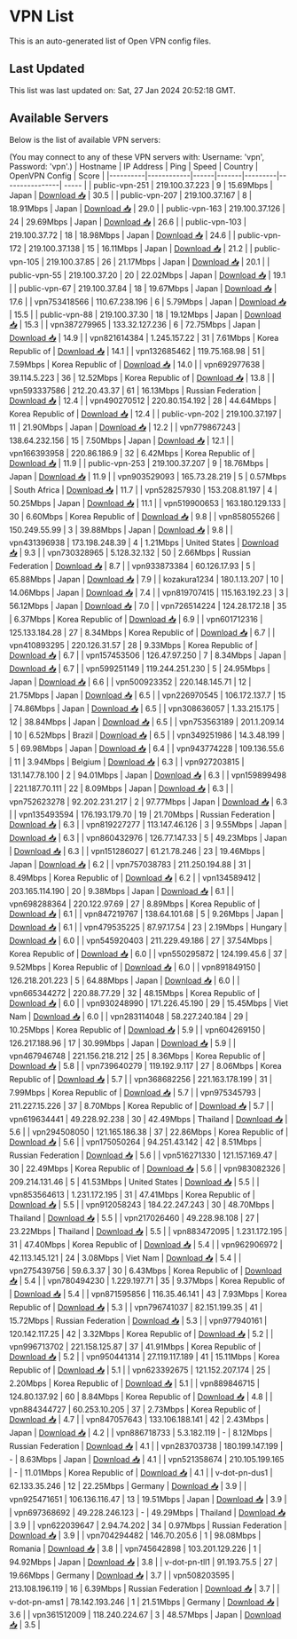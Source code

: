 # VPN List

This is an auto-generated list of Open VPN config files.

## Last Updated

This list was last updated on: Sat, 27 Jan 2024 20:52:18 GMT.

## Available Servers

Below is the list of available VPN servers:

(You may connect to any of these VPN servers with: Username: 'vpn', Password: 'vpn'.)
| Hostname | IP Address | Ping | Speed | Country | OpenVPN Config | Score |
|----------|------------|------|-------|---------|----------------| ----- |
| public-vpn-251 | 219.100.37.223 | 9 | 15.69Mbps | Japan | [Download 📥](./configs/server_0_JP.ovpn) | 30.5 |
| public-vpn-207 | 219.100.37.167 | 8 | 18.91Mbps | Japan | [Download 📥](./configs/server_1_JP.ovpn) | 29.0 |
| public-vpn-163 | 219.100.37.126 | 24 | 29.69Mbps | Japan | [Download 📥](./configs/server_2_JP.ovpn) | 26.6 |
| public-vpn-103 | 219.100.37.72 | 18 | 18.98Mbps | Japan | [Download 📥](./configs/server_3_JP.ovpn) | 24.6 |
| public-vpn-172 | 219.100.37.138 | 15 | 16.11Mbps | Japan | [Download 📥](./configs/server_4_JP.ovpn) | 21.2 |
| public-vpn-105 | 219.100.37.85 | 26 | 21.17Mbps | Japan | [Download 📥](./configs/server_5_JP.ovpn) | 20.1 |
| public-vpn-55 | 219.100.37.20 | 20 | 22.02Mbps | Japan | [Download 📥](./configs/server_6_JP.ovpn) | 19.1 |
| public-vpn-67 | 219.100.37.84 | 18 | 19.67Mbps | Japan | [Download 📥](./configs/server_7_JP.ovpn) | 17.6 |
| vpn753418566 | 110.67.238.196 | 6 | 5.79Mbps | Japan | [Download 📥](./configs/server_8_JP.ovpn) | 15.5 |
| public-vpn-88 | 219.100.37.30 | 18 | 19.12Mbps | Japan | [Download 📥](./configs/server_9_JP.ovpn) | 15.3 |
| vpn387279965 | 133.32.127.236 | 6 | 72.75Mbps | Japan | [Download 📥](./configs/server_10_JP.ovpn) | 14.9 |
| vpn821614384 | 1.245.157.22 | 31 | 7.61Mbps | Korea Republic of | [Download 📥](./configs/server_11_KR.ovpn) | 14.1 |
| vpn132685462 | 119.75.168.98 | 51 | 7.59Mbps | Korea Republic of | [Download 📥](./configs/server_12_KR.ovpn) | 14.0 |
| vpn692977638 | 39.114.5.223 | 36 | 12.52Mbps | Korea Republic of | [Download 📥](./configs/server_13_KR.ovpn) | 13.8 |
| vpn593337586 | 212.20.43.37 | 61 | 16.13Mbps | Russian Federation | [Download 📥](./configs/server_14_RU.ovpn) | 12.4 |
| vpn490270512 | 220.80.154.192 | 28 | 44.64Mbps | Korea Republic of | [Download 📥](./configs/server_15_KR.ovpn) | 12.4 |
| public-vpn-202 | 219.100.37.197 | 11 | 21.90Mbps | Japan | [Download 📥](./configs/server_16_JP.ovpn) | 12.2 |
| vpn779867243 | 138.64.232.156 | 15 | 7.50Mbps | Japan | [Download 📥](./configs/server_17_JP.ovpn) | 12.1 |
| vpn166393958 | 220.86.186.9 | 32 | 6.42Mbps | Korea Republic of | [Download 📥](./configs/server_18_KR.ovpn) | 11.9 |
| public-vpn-253 | 219.100.37.207 | 9 | 18.76Mbps | Japan | [Download 📥](./configs/server_19_JP.ovpn) | 11.9 |
| vpn903529093 | 165.73.28.219 | 5 | 0.57Mbps | South Africa | [Download 📥](./configs/server_20_ZA.ovpn) | 11.7 |
| vpn528257930 | 153.208.81.197 | 4 | 50.25Mbps | Japan | [Download 📥](./configs/server_21_JP.ovpn) | 11.1 |
| vpn519900653 | 163.180.129.133 | 30 | 6.60Mbps | Korea Republic of | [Download 📥](./configs/server_22_KR.ovpn) | 9.8 |
| vpn858055266 | 150.249.55.99 | 3 | 39.88Mbps | Japan | [Download 📥](./configs/server_23_JP.ovpn) | 9.8 |
| vpn431396938 | 173.198.248.39 | 4 | 1.21Mbps | United States | [Download 📥](./configs/server_24_US.ovpn) | 9.3 |
| vpn730328965 | 5.128.32.132 | 50 | 2.66Mbps | Russian Federation | [Download 📥](./configs/server_25_RU.ovpn) | 8.7 |
| vpn933873384 | 60.126.17.93 | 5 | 65.88Mbps | Japan | [Download 📥](./configs/server_26_JP.ovpn) | 7.9 |
| kozakura1234 | 180.1.13.207 | 10 | 14.06Mbps | Japan | [Download 📥](./configs/server_27_JP.ovpn) | 7.4 |
| vpn819707415 | 115.163.192.23 | 3 | 56.12Mbps | Japan | [Download 📥](./configs/server_28_JP.ovpn) | 7.0 |
| vpn726514224 | 124.28.172.18 | 35 | 6.37Mbps | Korea Republic of | [Download 📥](./configs/server_29_KR.ovpn) | 6.9 |
| vpn601712316 | 125.133.184.28 | 27 | 8.34Mbps | Korea Republic of | [Download 📥](./configs/server_30_KR.ovpn) | 6.7 |
| vpn410893295 | 220.126.31.57 | 28 | 9.33Mbps | Korea Republic of | [Download 📥](./configs/server_31_KR.ovpn) | 6.7 |
| vpn157453506 | 126.47.97.250 | 7 | 8.34Mbps | Japan | [Download 📥](./configs/server_32_JP.ovpn) | 6.7 |
| vpn599251149 | 119.244.251.230 | 5 | 24.95Mbps | Japan | [Download 📥](./configs/server_33_JP.ovpn) | 6.6 |
| vpn500923352 | 220.148.145.71 | 12 | 21.75Mbps | Japan | [Download 📥](./configs/server_34_JP.ovpn) | 6.5 |
| vpn226970545 | 106.172.137.7 | 15 | 74.86Mbps | Japan | [Download 📥](./configs/server_35_JP.ovpn) | 6.5 |
| vpn308636057 | 1.33.215.175 | 12 | 38.84Mbps | Japan | [Download 📥](./configs/server_36_JP.ovpn) | 6.5 |
| vpn753563189 | 201.1.209.14 | 10 | 6.52Mbps | Brazil | [Download 📥](./configs/server_37_BR.ovpn) | 6.5 |
| vpn349251986 | 14.3.48.199 | 5 | 69.98Mbps | Japan | [Download 📥](./configs/server_38_JP.ovpn) | 6.4 |
| vpn943774228 | 109.136.55.6 | 11 | 3.94Mbps | Belgium | [Download 📥](./configs/server_39_BE.ovpn) | 6.3 |
| vpn927203815 | 131.147.78.100 | 2 | 94.01Mbps | Japan | [Download 📥](./configs/server_40_JP.ovpn) | 6.3 |
| vpn159899498 | 221.187.70.111 | 22 | 8.09Mbps | Japan | [Download 📥](./configs/server_41_JP.ovpn) | 6.3 |
| vpn752623278 | 92.202.231.217 | 2 | 97.77Mbps | Japan | [Download 📥](./configs/server_42_JP.ovpn) | 6.3 |
| vpn135493594 | 176.193.179.70 | 19 | 21.70Mbps | Russian Federation | [Download 📥](./configs/server_43_RU.ovpn) | 6.3 |
| vpn819227277 | 113.147.46.126 | 3 | 9.55Mbps | Japan | [Download 📥](./configs/server_44_JP.ovpn) | 6.3 |
| vpn860432976 | 126.77.147.33 | 5 | 49.23Mbps | Japan | [Download 📥](./configs/server_45_JP.ovpn) | 6.3 |
| vpn151286027 | 61.21.78.246 | 23 | 19.46Mbps | Japan | [Download 📥](./configs/server_46_JP.ovpn) | 6.2 |
| vpn757038783 | 211.250.194.88 | 31 | 8.49Mbps | Korea Republic of | [Download 📥](./configs/server_47_KR.ovpn) | 6.2 |
| vpn134589412 | 203.165.114.190 | 20 | 9.38Mbps | Japan | [Download 📥](./configs/server_48_JP.ovpn) | 6.1 |
| vpn698288364 | 220.122.97.69 | 27 | 8.89Mbps | Korea Republic of | [Download 📥](./configs/server_49_KR.ovpn) | 6.1 |
| vpn847219767 | 138.64.101.68 | 5 | 9.26Mbps | Japan | [Download 📥](./configs/server_50_JP.ovpn) | 6.1 |
| vpn479535225 | 87.97.17.54 | 23 | 2.19Mbps | Hungary | [Download 📥](./configs/server_51_HU.ovpn) | 6.0 |
| vpn545920403 | 211.229.49.186 | 27 | 37.54Mbps | Korea Republic of | [Download 📥](./configs/server_52_KR.ovpn) | 6.0 |
| vpn550295872 | 124.199.45.6 | 37 | 9.52Mbps | Korea Republic of | [Download 📥](./configs/server_53_KR.ovpn) | 6.0 |
| vpn891849150 | 126.218.201.223 | 5 | 64.88Mbps | Japan | [Download 📥](./configs/server_54_JP.ovpn) | 6.0 |
| vpn665344272 | 220.88.77.29 | 32 | 48.15Mbps | Korea Republic of | [Download 📥](./configs/server_55_KR.ovpn) | 6.0 |
| vpn930248990 | 171.226.45.190 | 29 | 15.45Mbps | Viet Nam | [Download 📥](./configs/server_56_VN.ovpn) | 6.0 |
| vpn283114048 | 58.227.240.184 | 29 | 10.25Mbps | Korea Republic of | [Download 📥](./configs/server_57_KR.ovpn) | 5.9 |
| vpn604269150 | 126.217.188.96 | 17 | 30.99Mbps | Japan | [Download 📥](./configs/server_58_JP.ovpn) | 5.9 |
| vpn467946748 | 221.156.218.212 | 25 | 8.36Mbps | Korea Republic of | [Download 📥](./configs/server_59_KR.ovpn) | 5.8 |
| vpn739640279 | 119.192.9.117 | 27 | 8.06Mbps | Korea Republic of | [Download 📥](./configs/server_60_KR.ovpn) | 5.7 |
| vpn368682256 | 221.163.178.199 | 31 | 7.99Mbps | Korea Republic of | [Download 📥](./configs/server_61_KR.ovpn) | 5.7 |
| vpn975345793 | 211.227.15.226 | 37 | 8.70Mbps | Korea Republic of | [Download 📥](./configs/server_62_KR.ovpn) | 5.7 |
| vpn619634441 | 49.228.92.238 | 30 | 42.49Mbps | Thailand | [Download 📥](./configs/server_63_TH.ovpn) | 5.6 |
| vpn294508050 | 121.165.186.38 | 37 | 22.86Mbps | Korea Republic of | [Download 📥](./configs/server_64_KR.ovpn) | 5.6 |
| vpn175050264 | 94.251.43.142 | 42 | 8.51Mbps | Russian Federation | [Download 📥](./configs/server_65_RU.ovpn) | 5.6 |
| vpn516271330 | 121.157.169.47 | 30 | 22.49Mbps | Korea Republic of | [Download 📥](./configs/server_66_KR.ovpn) | 5.6 |
| vpn983082326 | 209.214.131.46 | 5 | 41.53Mbps | United States | [Download 📥](./configs/server_67_US.ovpn) | 5.5 |
| vpn853564613 | 1.231.172.195 | 31 | 47.41Mbps | Korea Republic of | [Download 📥](./configs/server_68_KR.ovpn) | 5.5 |
| vpn912058243 | 184.22.247.243 | 30 | 48.70Mbps | Thailand | [Download 📥](./configs/server_69_TH.ovpn) | 5.5 |
| vpn217026460 | 49.228.98.108 | 27 | 23.22Mbps | Thailand | [Download 📥](./configs/server_70_TH.ovpn) | 5.5 |
| vpn883472095 | 1.231.172.195 | 31 | 47.40Mbps | Korea Republic of | [Download 📥](./configs/server_71_KR.ovpn) | 5.4 |
| vpn962906972 | 42.113.145.121 | 24 | 3.08Mbps | Viet Nam | [Download 📥](./configs/server_72_VN.ovpn) | 5.4 |
| vpn275439756 | 59.6.3.37 | 30 | 6.43Mbps | Korea Republic of | [Download 📥](./configs/server_73_KR.ovpn) | 5.4 |
| vpn780494230 | 1.229.197.71 | 35 | 9.37Mbps | Korea Republic of | [Download 📥](./configs/server_74_KR.ovpn) | 5.4 |
| vpn871595856 | 116.35.46.141 | 43 | 7.93Mbps | Korea Republic of | [Download 📥](./configs/server_75_KR.ovpn) | 5.3 |
| vpn796741037 | 82.151.199.35 | 41 | 15.72Mbps | Russian Federation | [Download 📥](./configs/server_76_RU.ovpn) | 5.3 |
| vpn977940161 | 120.142.117.25 | 42 | 3.32Mbps | Korea Republic of | [Download 📥](./configs/server_77_KR.ovpn) | 5.2 |
| vpn996713702 | 221.158.125.87 | 37 | 41.91Mbps | Korea Republic of | [Download 📥](./configs/server_78_KR.ovpn) | 5.2 |
| vpn950441314 | 27.119.117.189 | 41 | 15.11Mbps | Korea Republic of | [Download 📥](./configs/server_79_KR.ovpn) | 5.1 |
| vpn623392675 | 121.152.207.174 | 25 | 2.20Mbps | Korea Republic of | [Download 📥](./configs/server_80_KR.ovpn) | 5.1 |
| vpn889846715 | 124.80.137.92 | 60 | 8.84Mbps | Korea Republic of | [Download 📥](./configs/server_81_KR.ovpn) | 4.8 |
| vpn884344727 | 60.253.10.205 | 37 | 2.73Mbps | Korea Republic of | [Download 📥](./configs/server_82_KR.ovpn) | 4.7 |
| vpn847057643 | 133.106.188.141 | 42 | 2.43Mbps | Japan | [Download 📥](./configs/server_83_JP.ovpn) | 4.2 |
| vpn886718733 | 5.3.182.119 | - | 8.12Mbps | Russian Federation | [Download 📥](./configs/server_84_RU.ovpn) | 4.1 |
| vpn283703738 | 180.199.147.199 | - | 8.63Mbps | Japan | [Download 📥](./configs/server_85_JP.ovpn) | 4.1 |
| vpn521358674 | 210.105.199.165 | - | 11.01Mbps | Korea Republic of | [Download 📥](./configs/server_86_KR.ovpn) | 4.1 |
| v-dot-pn-dus1 | 62.133.35.246 | 12 | 22.25Mbps | Germany | [Download 📥](./configs/server_87_DE.ovpn) | 3.9 |
| vpn925471651 | 106.136.116.47 | 13 | 19.51Mbps | Japan | [Download 📥](./configs/server_88_JP.ovpn) | 3.9 |
| vpn697368692 | 49.228.246.123 | - | 49.29Mbps | Thailand | [Download 📥](./configs/server_89_TH.ovpn) | 3.9 |
| vpn622039647 | 2.94.74.202 | 34 | 0.97Mbps | Russian Federation | [Download 📥](./configs/server_90_RU.ovpn) | 3.9 |
| vpn704294482 | 146.70.205.6 | 1 | 98.08Mbps | Romania | [Download 📥](./configs/server_91_RO.ovpn) | 3.8 |
| vpn745642898 | 103.201.129.226 | 1 | 94.92Mbps | Japan | [Download 📥](./configs/server_92_JP.ovpn) | 3.8 |
| v-dot-pn-tll1 | 91.193.75.5 | 27 | 19.66Mbps | Germany | [Download 📥](./configs/server_93_DE.ovpn) | 3.7 |
| vpn508203595 | 213.108.196.119 | 16 | 6.39Mbps | Russian Federation | [Download 📥](./configs/server_94_RU.ovpn) | 3.7 |
| v-dot-pn-ams1 | 78.142.193.246 | 1 | 21.51Mbps | Germany | [Download 📥](./configs/server_95_DE.ovpn) | 3.6 |
| vpn361512009 | 118.240.224.67 | 3 | 48.57Mbps | Japan | [Download 📥](./configs/server_96_JP.ovpn) | 3.5 |
